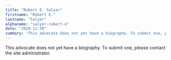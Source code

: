 ```yaml
---
title: "Robert E. Salyer"
firstname: "Robert E."
lastname: "Salyer"
alphaname: "salyer-robert-e"
date: "2020-11-30"
summary: "This advocate does not yet have a biography. To submit one, please contact the site administrator."
---
```

This advocate does not yet have a biography. To submit one, please contact the site administrator.


